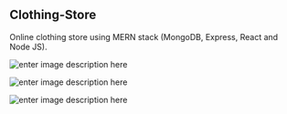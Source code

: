 ##  Clothing-Store
Online clothing store using MERN stack (MongoDB, Express, React and Node JS).

![enter image description here](https://lh3.googleusercontent.com/s7rpdgyHJZEDiUZqhgPiTTJ5AfEEvcEDcXWgJ2W_XYoiEpqpeLXrqZpZLPGmw9xb2pANP1Y5HhKg)

![enter image description here](https://lh3.googleusercontent.com/8ihxv0z9qXPGhgP2TJONNECzDraeBTlFWS768u4RAmYrslrMfAfHTnZeijpbCqGKpe9q7zCKmnrX)

![enter image description here](https://lh3.googleusercontent.com/kWSa18OnZ5pkhFXvudungKbJCgWzlCJQ4XZXPh-WfjelJRUGnF1yzhUgmGb60oSfeh8Vf20JK4y2)
